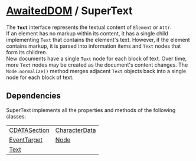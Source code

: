 # [AwaitedDOM](/docs/basic-interfaces/awaited-dom) <span>/</span> SuperText

<div class='overview'><span class="seoSummary">The <strong><code>Text</code></strong> interface represents the textual content of <code>Element</code> or <code>Attr</code>. </span></div>

<div class='overview'>If an element has no markup within its content, it has a single child implementing <code>Text</code> that contains the element's text. However, if the element contains markup, it is parsed into information items and <code>Text</code> nodes that form its children.</div>

<div class='overview'>New documents have a single <code>Text</code> node for each block of text. Over time, more <code>Text</code> nodes may be created as the document's content changes. The <code>Node.normalize()</code> method merges adjacent <code>Text</code> objects back into a single node for each block of text.</div>

## Dependencies


SuperText implements all the properties and methods of the following classes:

 |   |   | 
 | --- | --- | 
 | [CDATASection](./cdata-section) | [CharacterData](./character-data)
[EventTarget](./event-target) | [Node](./node)
[Text](./text) |  | 
